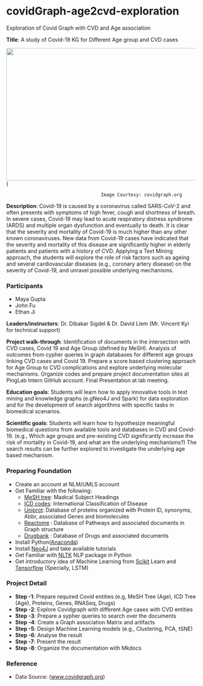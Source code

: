 # covidGraph-age2cvd-exploration
Exploration of Covid Graph with CVD and Age association

**Title**: A study of Covid-19 KG for Different Age group and CVD cases

<img src="https://covidgraph.org/img/content-img/data_model_with_logos_and_numbers.png" width="700" height="350"></img>)

                                       Image Courtesy: covidgraph.org 


**Description**: Covid-19 is caused by a coronavirus called SARS-CoV-2 and often presents with symptoms of high fever, cough and shortness of breath. In severe cases, Covid-19 may lead to acute respiratory distress syndrome (ARDS) and multiple organ dysfunction and eventually to death. It is clear that the severity and mortality of Covid-19  is much higher than any other known coronaviruses. New data from Covid-19 cases have indicated that the severity and mortality of this disease are significantly higher in elderly patients and patients with a history of CVD. Applying a Text Mining approach, the students will explore the role of risk factors such as ageing and several cardiovascular diseases (e.g., coronary artery disease) on the severity of Covid-19, and unravel possible underlying mechanisms.

### Participants
- Maya Gupta
- John Fu
- Ethan Ji

**Leaders/instructors**: 
Dr. Dibakar Sigdel & Dr. David Liem (Mr. Vincent Kyi for technical support)


**Project walk-through**:
Identification of documents in the intersection with CVD cases, Covid 19 and Age Group (defined by MeSH).
Analysis of outcomes from cypher queries in graph databases for different age groups linking CVD cases and Covid 19.
Prepare a score based clustering approach for Age Group to CVD complications and explore underlying molecular mechanisms. 
Organize codes and prepare project documentation sites at PingLab Intern GitHub account.
Final Presentation at lab meeting.

**Education goals**: Students will learn how to apply innovative tools in text mining and knowledge graphs (e.gNeo4J and Spark) for data exploration and for the development of search algorithms with specific tasks in biomedical scenarios. 

**Scientific goals**:  Students will learn how to hypothesize meaningful biomedical questions from available tools and databases in CVD and Covid-19. (e.g., Which age groups and pre-existing CVD significantly increase the risk of mortality in Covid-19, and what are the underlying mechanisms?) The search results can be further explored to investigate the underlying age based mechanism.


### Preparing Foundation
- Create an account at NLM/UMLS account
- Get Familiar with the following:
    - [MeSH tree](https://meshb.nlm.nih.gov/treeView): Madical Subject Headings
    - [ICD codes](https://icd.who.int/browse11/l-m/en): International Classification of Disease
    - [Uniprot](https://www.uniprot.org): Database of proteins organized with Protein ID, synonyms, Abbr, associated Genes and biomolecules
    - [Reactome](https://reactome.org) : Database of Pathways and associated documents in Graph structure
    - [Drugbank](https://www.drugbank.ca) : Database of Drugs and associated documents
- Install Python([Anaconda](https://www.anaconda.com/products/individual))
- Install [Neo4J](https://neo4j.com/) and take available tutorials
- Get Familiar with [NLTK](https://www.nltk.org/) NLP package in Python
- Get introductory idea of Machine Learning from [Scikit](https://scikit-learn.org/stable) Learn and [Tensorflow](https://www.tensorflow.org/) (Specially, LSTM)

### Project Detail
- **Step -1**: Prepare required Covid entities (e.g, MeSH Tree (Age), ICD Tree (Age), Proteins, Genes, RNASeq, Drugs)
- **Step -2**: Explore Covidgraph with different Age cases with CVD entities
- **Step -3**: Prepare a sypher queries to search over the documents
- **Step -4**: Create a Graph association Matrix and artifacts
- **Step -5**: Design Machine Learning models (e.g., Clustering, PCA, tSNE)
- **Step -6**: Analyse the result
- **Step -7**: Present the result
- **Step -8**: Organize the documentation with Mkdocs


### Reference
- Data Source: (www.covidgraph.org) 

